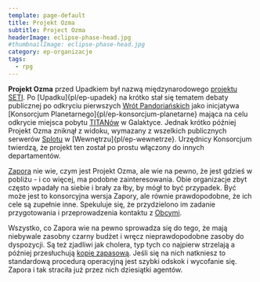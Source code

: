 ```yaml
---
template: page-default
title: Projekt Ozma
subtitle: Project Ozma
headerImage: eclipse-phase-head.jpg
#thumbnailImage: eclipse-phase-head.jpg
category: ep-organizacje
tags:
  - rpg
---
```

**Projekt Ozma** przed Upadkiem był nazwą międzynarodowego [projektu SETI](https://pl.wikipedia.org/Instytut_SETI). Po [Upadku]{pl/ep-upadek} na krótko stał się tematem debaty publicznej po odkryciu pierwszych [Wrót Pandoriańskich](#) jako inicjatywa [Konsorcjum Planetarnego]{pl/ep-konsorcjum-planetarne} mająca na celu odkrycie miejsca pobytu [TITANów](TITAN%C3%B3w) w Galaktyce. Jednak krótko później Projekt Ozma zniknął z widoku, wymazany z wszelkich publicznych serwerów [Splotu]((./Encyklopedia/Splot.md)) w [Wewnętrzu]{pl/ep-wewnetrze}. Urzędnicy Konsorcjum twierdzą, że projekt ten został po prostu włączony do innych departamentów.

[Zapora](Zapora.md "Konspiracja zwalczająca zagrożenia egzystencjalne - takie, które mogą zagrozić istnieniu gatunku ludzkiego") nie wie, czym jest Projekt Ozma, ale wie na pewno, że jest gdzieś w pobliżu - i co więcej, ma podobne zainteresowania. Obie organizacje zbyt często wpadały na siebie i brały za łby, by mógł to być przypadek. Być może jest to konsorcyjna wersja Zapory, ale równie prawdopodobne, że ich cele są zupełnie inne. Spekuluje się, że przydzielono im zadanie przygotowania i przeprowadzenia kontaktu z [Obcymi](Obcy).

Wszystko, co Zapora wie na pewno sprowadza się do tego, że mają niebywale zasobny czarny budżet i wręcz nieprawdopodobne zasoby do dyspozycji. Są też zjadliwi jak cholera, typ tych co najpierw strzelają a później przesłuchują [kopię zapasową](#). Jeśli się na nich natkniesz to standardową procedurą operacyjną jest szybki odskok i wycofanie się. Zapora i tak straciła już przez nich dziesiątki agentów.
